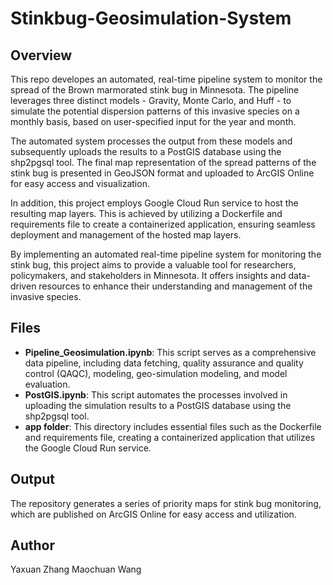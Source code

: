 # Stinkbug-Geosimulation-System

## Overview

This repo developes an automated, real-time pipeline system to monitor the spread of the Brown marmorated stink bug in Minnesota. The pipeline leverages three distinct models - Gravity, Monte Carlo, and Huff - to simulate the potential dispersion patterns of this invasive species on a monthly basis, based on user-specified input for the year and month.

The automated system processes the output from these models and subsequently uploads the results to a PostGIS database using the shp2pgsql tool. The final map representation of the spread patterns of the stink bug is presented in GeoJSON format and uploaded to ArcGIS Online for easy access and visualization.

In addition, this project employs Google Cloud Run service to host the resulting map layers. This is achieved by utilizing a Dockerfile and requirements file to create a containerized application, ensuring seamless deployment and management of the hosted map layers.

By implementing an automated real-time pipeline system for monitoring the stink bug, this project aims to provide a valuable tool for researchers, policymakers, and stakeholders in Minnesota. It offers insights and data-driven resources to enhance their understanding and management of the invasive species.

## Files
  * **Pipeline_Geosimulation.ipynb**: This script serves as a comprehensive data pipeline, including data fetching, quality assurance and quality control (QAQC), modeling, geo-simulation modeling, and model evaluation.
  * **PostGIS.ipynb**:  This script automates the processes involved in uploading the simulation results to a PostGIS database using the shp2pgsql tool.
  * **app folder**: This directory includes essential files such as the Dockerfile and requirements file, creating a containerized application that utilizes the Google Cloud Run service.

## Output
The repository generates a series of priority maps for stink bug monitoring, which are published on ArcGIS Online for easy access and utilization.

## Author
Yaxuan Zhang
Maochuan Wang
